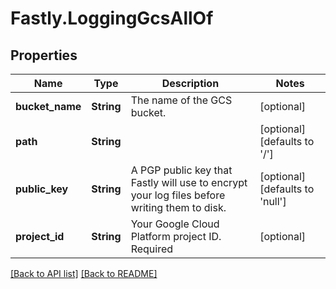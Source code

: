 # Fastly.LoggingGcsAllOf

## Properties

Name | Type | Description | Notes
------------ | ------------- | ------------- | -------------
**bucket_name** | **String** | The name of the GCS bucket. | [optional] 
**path** | **String** |  | [optional]  [defaults to '/']
**public_key** | **String** | A PGP public key that Fastly will use to encrypt your log files before writing them to disk. | [optional]  [defaults to 'null']
**project_id** | **String** | Your Google Cloud Platform project ID. Required | [optional] 


[[Back to API list]](../../README.md#endpoints) [[Back to README]](../../README.md)
